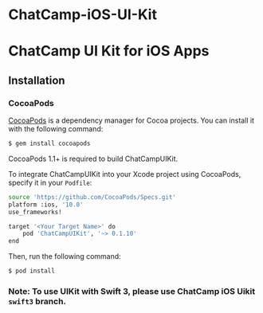# ChatCamp-iOS-UI-Kit
# ChatCamp UI Kit for iOS Apps
## Installation
### CocoaPods
[CocoaPods] is a dependency manager for Cocoa projects. You can install it with the following command:

```sh
$ gem install cocoapods
```
CocoaPods 1.1+ is required to build ChatCampUIKit.

To integrate ChatCampUIKit into your Xcode project using CocoaPods, specify it in your `Podfile`:

```sh
source 'https://github.com/CocoaPods/Specs.git'
platform :ios, '10.0'
use_frameworks!

target '<Your Target Name>' do
    pod 'ChatCampUIKit', '~> 0.1.10'
end
```
Then, run the following command:

```sh
$ pod install
```

### Note: To use UIKit with Swift 3, please use ChatCamp iOS Uikit `swift3` branch.

[CocoaPods]: <https://cocoapods.org/>
